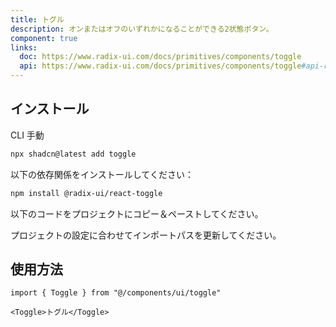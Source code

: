 ```yaml
---
title: トグル
description: オンまたはオフのいずれかになることができる2状態ボタン。
component: true
links:
  doc: https://www.radix-ui.com/docs/primitives/components/toggle
  api: https://www.radix-ui.com/docs/primitives/components/toggle#api-reference
---
```


<ComponentPreview
  name="toggle-demo"
  title="異なるバリアントとサイズを持つトグル。"
  description="異なるバリアントとサイズを持つトグル。"
/>

## インストール

<CodeTabs>

<TabsList>
  <TabsTrigger value="cli">CLI</TabsTrigger>
  <TabsTrigger value="manual">手動</TabsTrigger>
</TabsList>
<TabsContent value="cli">

```bash
npx shadcn@latest add toggle
```

</TabsContent>

<TabsContent value="manual">

<Steps>

<Step>以下の依存関係をインストールしてください：</Step>

```bash
npm install @radix-ui/react-toggle
```

<Step>以下のコードをプロジェクトにコピー＆ペーストしてください。</Step>

<ComponentSource name="toggle" title="components/ui/toggle.tsx" />

<Step>プロジェクトの設定に合わせてインポートパスを更新してください。</Step>

</Steps>

</TabsContent>

</CodeTabs>

## 使用方法

```tsx showLineNumbers
import { Toggle } from "@/components/ui/toggle"
```

```tsx showLineNumbers
<Toggle>トグル</Toggle>
```
